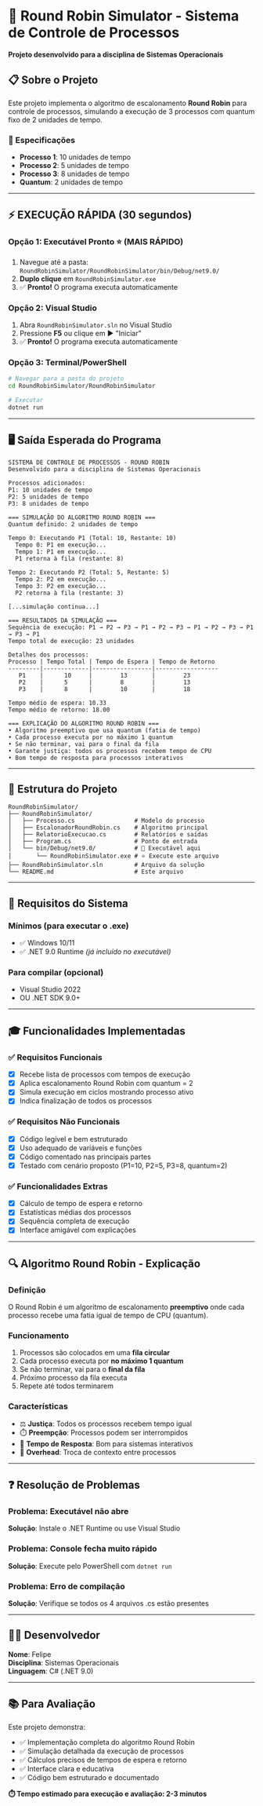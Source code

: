 ﻿# 🎯 Round Robin Simulator - Sistema de Controle de Processos

**Projeto desenvolvido para a disciplina de Sistemas Operacionais**

## 📋 Sobre o Projeto

Este projeto implementa o algoritmo de escalonamento **Round Robin** para controle de processos, simulando a execução de 3 processos com quantum fixo de 2 unidades de tempo.

### 🔧 Especificações
- **Processo 1**: 10 unidades de tempo
- **Processo 2**: 5 unidades de tempo  
- **Processo 3**: 8 unidades de tempo
- **Quantum**: 2 unidades de tempo

---

## ⚡ **EXECUÇÃO RÁPIDA (30 segundos)**

### **Opção 1: Executável Pronto** ⭐ **(MAIS RÁPIDO)**
1. Navegue até a pasta: `RoundRobinSimulator/RoundRobinSimulator/bin/Debug/net9.0/`
2. **Duplo clique** em `RoundRobinSimulator.exe`
3. ✅ **Pronto!** O programa executa automaticamente

### **Opção 2: Visual Studio** 
1. Abra `RoundRobinSimulator.sln` no Visual Studio
2. Pressione **F5** ou clique em ▶️ "Iniciar"
3. ✅ **Pronto!** O programa executa automaticamente

### **Opção 3: Terminal/PowerShell**
```bash
# Navegar para a pasta do projeto
cd RoundRobinSimulator/RoundRobinSimulator

# Executar
dotnet run
```

---

## 🖥️ **Saída Esperada do Programa**

```
SISTEMA DE CONTROLE DE PROCESSOS - ROUND ROBIN
Desenvolvido para a disciplina de Sistemas Operacionais

Processos adicionados:
P1: 10 unidades de tempo
P2: 5 unidades de tempo
P3: 8 unidades de tempo

=== SIMULAÇÃO DO ALGORITMO ROUND ROBIN ===
Quantum definido: 2 unidades de tempo

Tempo 0: Executando P1 (Total: 10, Restante: 10)
  Tempo 0: P1 em execução...
  Tempo 1: P1 em execução...
  P1 retorna à fila (restante: 8)

Tempo 2: Executando P2 (Total: 5, Restante: 5)
  Tempo 2: P2 em execução...
  Tempo 3: P2 em execução...
  P2 retorna à fila (restante: 3)

[...simulação continua...]

=== RESULTADOS DA SIMULAÇÃO ===
Sequência de execução: P1 → P2 → P3 → P1 → P2 → P3 → P1 → P2 → P3 → P1 → P3 → P1
Tempo total de execução: 23 unidades

Detalhes dos processos:
Processo | Tempo Total | Tempo de Espera | Tempo de Retorno
---------|-------------|-----------------|------------------
   P1    |      10     |        13       |        23
   P2    |      5      |        8        |        13
   P3    |      8      |        10       |        18

Tempo médio de espera: 10.33
Tempo médio de retorno: 18.00

=== EXPLICAÇÃO DO ALGORITMO ROUND ROBIN ===
• Algoritmo preemptivo que usa quantum (fatia de tempo)
• Cada processo executa por no máximo 1 quantum
• Se não terminar, vai para o final da fila
• Garante justiça: todos os processos recebem tempo de CPU
• Bom tempo de resposta para processos interativos
```

---

## 📁 **Estrutura do Projeto**

```
RoundRobinSimulator/
├── RoundRobinSimulator/
│   ├── Processo.cs                 # Modelo do processo
│   ├── EscalonadorRoundRobin.cs    # Algoritmo principal
│   ├── RelatorioExecucao.cs        # Relatórios e saídas
│   ├── Program.cs                  # Ponto de entrada
│   └── bin/Debug/net9.0/           # 📂 Executável aqui
│       └── RoundRobinSimulator.exe # ⭐ Execute este arquivo
├── RoundRobinSimulator.sln         # Arquivo da solução
└── README.md                       # Este arquivo
```

---

## 🔧 **Requisitos do Sistema**

### **Mínimos (para executar o .exe)**
- ✅ Windows 10/11
- ✅ .NET 9.0 Runtime *(já incluído no executável)*

### **Para compilar (opcional)**
- Visual Studio 2022
- OU .NET SDK 9.0+

---

## 🎓 **Funcionalidades Implementadas**

### ✅ **Requisitos Funcionais**
- [x] Recebe lista de processos com tempos de execução
- [x] Aplica escalonamento Round Robin com quantum = 2  
- [x] Simula execução em ciclos mostrando processo ativo
- [x] Indica finalização de todos os processos

### ✅ **Requisitos Não Funcionais**
- [x] Código legível e bem estruturado
- [x] Uso adequado de variáveis e funções
- [x] Código comentado nas principais partes
- [x] Testado com cenário proposto (P1=10, P2=5, P3=8, quantum=2)

### ✅ **Funcionalidades Extras**
- [x] Cálculo de tempo de espera e retorno
- [x] Estatísticas médias dos processos
- [x] Sequência completa de execução
- [x] Interface amigável com explicações

---

## 🔍 **Algoritmo Round Robin - Explicação**

### **Definição**
O Round Robin é um algoritmo de escalonamento **preemptivo** onde cada processo recebe uma fatia igual de tempo de CPU (quantum).

### **Funcionamento**
1. Processos são colocados em uma **fila circular**
2. Cada processo executa por **no máximo 1 quantum**
3. Se não terminar, vai para o **final da fila**
4. Próximo processo da fila executa
5. Repete até todos terminarem

### **Características**
- ⚖️ **Justiça**: Todos os processos recebem tempo igual
- ⏱️ **Preempção**: Processos podem ser interrompidos  
- 🚀 **Tempo de Resposta**: Bom para sistemas interativos
- 🔄 **Overhead**: Troca de contexto entre processos

---

## ❓ **Resolução de Problemas**

### **Problema**: Executável não abre
**Solução**: Instale o .NET Runtime ou use Visual Studio

### **Problema**: Console fecha muito rápido  
**Solução**: Execute pelo PowerShell com `dotnet run`

### **Problema**: Erro de compilação
**Solução**: Verifique se todos os 4 arquivos .cs estão presentes

---

## 👨‍💻 **Desenvolvedor**

**Nome**: Felipe  
**Disciplina**: Sistemas Operacionais  
**Linguagem**: C# (.NET 9.0)

---

## 📚 **Para Avaliação**

Este projeto demonstra:
- ✅ Implementação completa do algoritmo Round Robin
- ✅ Simulação detalhada da execução de processos  
- ✅ Cálculos precisos de tempos de espera e retorno
- ✅ Interface clara e educativa
- ✅ Código bem estruturado e documentado

**⏱️ Tempo estimado para execução e avaliação: 2-3 minutos**